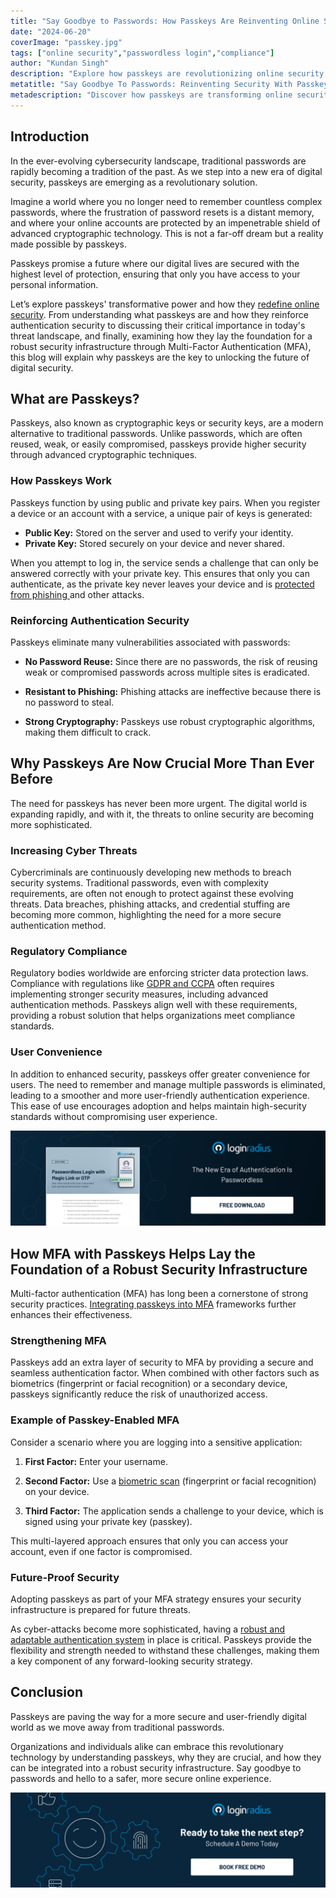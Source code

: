 ```yaml
---
title: "Say Goodbye to Passwords: How Passkeys Are Reinventing Online Security"
date: "2024-06-20"
coverImage: "passkey.jpg"
tags: ["online security","passwordless login","compliance"]
author: "Kundan Singh"
description: "Explore how passkeys are revolutionizing online security, replacing passwords with advanced cryptographic keys, and strengthening Multi-Factor Authentication (MFA). Say goodbye to passwords and embrace a secure digital future."
metatitle: "Say Goodbye To Passwords: Reinventing Security With Passkeys"
metadescription: "Discover how passkeys are transforming online security by eliminating traditional passwords and enhancing authentication. Learn why they're crucial today."
---
```

## Introduction

In the ever-evolving cybersecurity landscape, traditional passwords are rapidly becoming a tradition of the past. As we step into a new era of digital security, passkeys are emerging as a revolutionary solution. 

Imagine a world where you no longer need to remember countless complex passwords, where the frustration of password resets is a distant memory, and where your online accounts are protected by an impenetrable shield of advanced cryptographic technology. This is not a far-off dream but a reality made possible by passkeys. 

Passkeys promise a future where our digital lives are secured with the highest level of protection, ensuring that only you have access to your personal information. 

Let’s explore passkeys' transformative power and how they [redefine online security](https://www.loginradius.com/blog/identity/login-security/). From understanding what passkeys are and how they reinforce authentication security to discussing their critical importance in today's threat landscape, and finally, examining how they lay the foundation for a robust security infrastructure through Multi-Factor Authentication (MFA), this blog will explain why passkeys are the key to unlocking the future of digital security.

## What are Passkeys? 

Passkeys, also known as cryptographic keys or security keys, are a modern alternative to traditional passwords. Unlike passwords, which are often reused, weak, or easily compromised, passkeys provide higher security through advanced cryptographic techniques.

### How Passkeys Work

Passkeys function by using public and private key pairs. When you register a device or an account with a service, a unique pair of keys is generated:

* **Public Key:** Stored on the server and used to verify your identity.
* **Private Key:** Stored securely on your device and never shared.

When you attempt to log in, the service sends a challenge that can only be answered correctly with your private key. This ensures that only you can authenticate, as the private key never leaves your device and is [protected from phishing ](https://www.loginradius.com/blog/identity/phishing-resistant-mfa-login-mobile-apps/)and other attacks.

### Reinforcing Authentication Security

Passkeys eliminate many vulnerabilities associated with passwords:

* **No Password Reuse:** Since there are no passwords, the risk of reusing weak or compromised passwords across multiple sites is eradicated.

* **Resistant to Phishing:** Phishing attacks are ineffective because there is no password to steal.

* **Strong Cryptography:** Passkeys use robust cryptographic algorithms, making them difficult to crack.

## Why Passkeys Are Now Crucial More Than Ever Before

The need for passkeys has never been more urgent. The digital world is expanding rapidly, and with it, the threats to online security are becoming more sophisticated.

### Increasing Cyber Threats

Cybercriminals are continuously developing new methods to breach security systems. Traditional passwords, even with complexity requirements, are often not enough to protect against these evolving threats. Data breaches, phishing attacks, and credential stuffing are becoming more common, highlighting the need for a more secure authentication method.

### Regulatory Compliance

Regulatory bodies worldwide are enforcing stricter data protection laws. Compliance with regulations like [GDPR and CCPA](https://www.loginradius.com/customer-privacy/) often requires implementing stronger security measures, including advanced authentication methods. Passkeys align well with these requirements, providing a robust solution that helps organizations meet compliance standards.

### User Convenience

In addition to enhanced security, passkeys offer greater convenience for users. The need to remember and manage multiple passwords is eliminated, leading to a smoother and more user-friendly authentication experience. This ease of use encourages adoption and helps maintain high-security standards without compromising user experience.

[![DS-pswrdless-login-magic-link](DS-pswrdless-login-magic-link.png)](https://www.loginradius.com/resource/datasheet/passwordless-login-magic-link-otp/)

## How MFA with Passkeys Helps Lay the Foundation of a Robust Security Infrastructure

Multi-factor authentication (MFA) has long been a cornerstone of strong security practices. [Integrating passkeys into MFA](https://www.loginradius.com/multi-factor-authentication/) frameworks further enhances their effectiveness.

### Strengthening MFA

Passkeys add an extra layer of security to MFA by providing a secure and seamless authentication factor. When combined with other factors such as biometrics (fingerprint or facial recognition) or a secondary device, passkeys significantly reduce the risk of unauthorized access.

### Example of Passkey-Enabled MFA

Consider a scenario where you are logging into a sensitive application:

1. **First Factor:** Enter your username.

2. **Second Factor:** Use a [biometric scan](https://www.loginradius.com/blog/identity/biometric-multi-factor-authentication/) (fingerprint or facial recognition) on your device.

3. **Third Factor:** The application sends a challenge to your device, which is signed using your private key (passkey).

This multi-layered approach ensures that only you can access your account, even if one factor is compromised.

### Future-Proof Security

Adopting passkeys as part of your MFA strategy ensures your security infrastructure is prepared for future threats. 

As cyber-attacks become more sophisticated, having a [robust and adaptable authentication system](loginradius.com) in place is critical. Passkeys provide the flexibility and strength needed to withstand these challenges, making them a key component of any forward-looking security strategy.

## Conclusion

Passkeys are paving the way for a more secure and user-friendly digital world as we move away from traditional passwords. 

Organizations and individuals alike can embrace this revolutionary technology by understanding passkeys, why they are crucial, and how they can be integrated into a robust security infrastructure. Say goodbye to passwords and hello to a safer, more secure online experience.

[![book-a-free-demo-loginradius](../../assets/book-a-demo-loginradius.png)](https://www.loginradius.com/book-a-demo/)